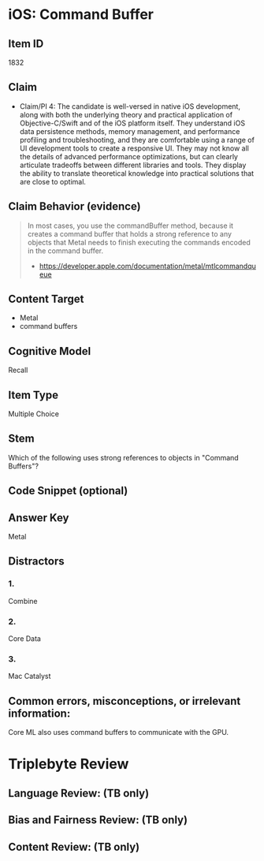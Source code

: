# iOS: Command Buffer


## Item ID
1832

## Claim
-   Claim/PI 4: The candidate is well-versed in native iOS development, along with both the underlying theory and practical application of Objective-C/Swift and of the iOS platform itself. They understand iOS data persistence methods, memory management, and performance profiling and troubleshooting, and they are comfortable using a range of UI development tools to create a responsive UI. They may not know all the details of advanced performance optimizations, but can clearly articulate tradeoffs between different libraries and tools. They display the ability to translate theoretical knowledge into practical solutions that are close to optimal.


## Claim Behavior (evidence)
> In most cases, you use the commandBuffer method, because it creates a command buffer that holds a strong reference to any objects that Metal needs to finish executing the commands encoded in the command buffer.
> - https://developer.apple.com/documentation/metal/mtlcommandqueue


## Content Target
* Metal
* command buffers


## Cognitive Model
Recall


## Item Type
Multiple Choice


## Stem
Which of the following uses strong references to objects in "Command Buffers"?


## Code Snippet (optional)



## Answer Key
Metal


## Distractors
### 1.
Combine


### 2.
Core Data


### 3.
Mac Catalyst


## Common errors, misconceptions, or irrelevant information:
Core ML also uses command buffers to communicate with the GPU.


# Triplebyte Review


## Language Review: (TB only)


## Bias and Fairness Review: (TB only)


## Content Review: (TB only)

